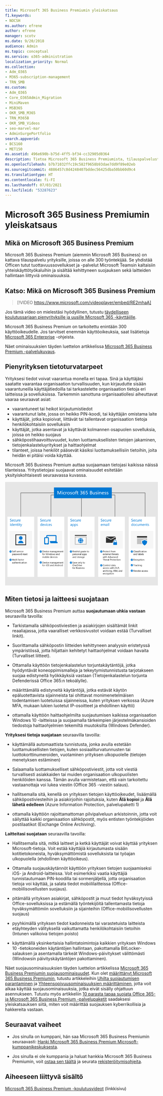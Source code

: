```yaml
---
title: Microsoft 365 Business Premiumin yleiskatsaus
f1.keywords:
- NOCSH
ms.author: efrene
author: efrene
manager: scotv
ms.date: 9/20/2018
audience: Admin
ms.topic: conceptual
ms.service: o365-administration
localization_priority: Normal
ms.collection:
- Adm_O365
- M365-subscription-management
- TRN_SMB
ms.custom:
- Adm_O365
- Core_O365Admin_Migration
- MiniMaven
- MSB365
- OKR_SMB_M365
- TRN_M365B
- OKR_SMB_Videos
- seo-marvel-mar
- AdminSurgePortfolio
search.appverid:
- BCS160
- MET150
ms.assetid: 496e690b-b75d-4ff5-bf34-cc32905d0364
description: Tietoa Microsoft 365 Business Premiumista, tilauspalvelusta, johon sisältyvät Office-sovellukset ja edistynyt suojaus kyberuhkia vastaan.
ms.openlocfilehash: b7b71032ffc19c582f9658b93dae7dd9f89e02eb
ms.sourcegitcommit: 4886457c0d4248407bddec56425dba50bb60d9c4
ms.translationtype: HT
ms.contentlocale: fi-FI
ms.lasthandoff: 07/03/2021
ms.locfileid: "53287623"
---
```

# <a name="overview-of-microsoft-365-business-premium"></a>Microsoft 365 Business Premiumin yleiskatsaus

## <a name="what-is-microsoft-365-business-premium"></a>Mikä on Microsoft 365 Business Premium

Microsoft 365 Business Premium (aiemmin Microsoft 365 Business) on kattava tilauspalvelu yrityksille, joissa on alle 300 työntekijää. Se yhdistää Officen tutut tuottavuussovellukset ja -palvelut Microsoft Teamsin kaltaisiin yhteiskäyttötyökaluihin ja sisältää kehittyneen suojauksen sekä laitteiden hallintaan liittyviä ominaisuuksia.

## <a name="watch-what-is-microsoft-365-business-premium"></a>Katso: Mikä on Microsoft 365 Business Premium

> [!VIDEO https://www.microsoft.com/videoplayer/embed/RE2mhaA]

Jos tämä video on mielestäsi hyödyllinen, tutustu [täydelliseen koulutussarjaan pienyrityksille ja uusille Microsoft 365 -käyttäjille](../business-video/index.yml).

Microsoft 365 Business Premium on tarkoitettu enintään 300 käyttöoikeudelle. Jos tarvitset enemmän käyttöoikeuksia, saat lisätietoja [Microsoft 365 Enterprise](../enterprise/index.yml) -ohjeista.

Näet ominaisuuksien täyden luettelon artikkelissa [Microsoft 365 Business Premium -palvelukuvaus](/office365/servicedescriptions/microsoft-365-service-descriptions/microsoft-365-business-service-description).

## <a name="small-business-security-needs"></a>Pienyrityksen tietoturvatarpeet

Yrityksesi tiedot voivat vaarantua monella eri tapaa. Sinä ja käyttäjäsi saatatte vaarantaa organisaation turvallisuuden, kun kirjaudutte sisään vaarantuneilla käyttäjätiedoilla tai tarkastelette organisaation tietoja eri laitteissa ja sovelluksissa. Tarkemmin sanottuna organisaatiollesi aiheuttavat vaaraa seuraavat asiat:

- vaarantuneet tai heikot kirjautumistiedot
- vaarantunut laite, jossa on heikko PIN-koodi, tai käyttäjän omistama laite
- käyttäjät, jotka kopioivat, liittävät tai tallentavat organisaation tietoja henkilökohtaisiin sovelluksiin
- käyttäjät, jotka asentavat ja käyttävät kolmannen osapuolen sovelluksia, joissa on heikko suojaus
- sähköpostihaavoittuvuudet, kuten luottamuksellisten tietojen jakaminen, tietojenkalasteluyritykset ja haittaohjelmat
- tilanteet, joissa henkilöt pääsevät käsiksi luottamuksellisiin tietoihin, joita heidän ei pitäisi voida käyttää.

Microsoft 365 Business Premium auttaa suojaamaan tietojasi kaikissa näissä tilanteissa. Yritystietojasi suojaavat ominaisuudet esitetään yksityiskohtaisesti seuraavassa kuvassa.

![Kuva, jossa näkyy, miten M365B suojaa yritystäsi.](../media/m365businessvalueadd.png)

## <a name="how-your-data-and-devices-are-protected"></a>Miten tietosi ja laitteesi suojataan

Microsoft 365 Business Premium auttaa **suojautumaan uhkia vastaan** seuraavilla tavoilla:

- Tarkistamalla sähköpostiviestien ja asiakirjojen sisältämät linkit reaaliajassa, jotta vaaralliset verkkosivustot voidaan estää (Turvalliset linkit).

- Suorittamalla sähköpostin liitteiden kehittyneen analyysin eristetyssä ympäristössä, jotta hiljattain kehitetyt haittaohjelmat voidaan havaita (Turvalliset liitteet).

- Ottamalla käyttöön tietojenkalastelun torjuntakäytäntöjä, jotka hyödyntävät koneoppimismalleja ja tekeytymistunnistusta tarjotakseen suojaa edistyneitä hyökkäyksiä vastaan (Tietojenkalastelun torjunta Defenderissä Office 365:n tekoälylle).

- määrittämällä edistyneitä käytäntöjä, jotka estävät käytön epäluotettavista sijainneista tai ohittavat monimenetelmäisen todentamisen luotetuissa sijainneissa, kuten yrityksen verkossa (Azure MFA, mukaan lukien luotetut IP-osoitteet ja ehdollinen käyttö)

- ottamalla käyttöön haittaohjelmilta suojautumisen kaikissa organisaation Windows 10 -laitteissa ja suojaamalla tärkeimpien järjestelmäkansioiden tiedostoja haittaohjelmien tekemiltä muutoksilta (Windows Defender).

**Yrityksesi tietoja suojataan** seuraavilla tavoilla:

- käyttämällä automaattista tunnistusta, jonka avulla estetään luottamuksellisten tietojen, kuten sosiaaliturvatunnusten tai luottokorttinumeroiden, vuotaminen yrityksen ulkopuolelle (tietojen menetyksen estäminen)

- Salaamalla luottamukselliset sähköpostiviestit, jotta voit viestiä turvallisesti asiakkaiden tai muiden organisaation ulkopuolisten henkilöiden kanssa. Tämän avulla varmistetaan, että vain tarkoitettu vastaanottaja voi lukea viestin (Office 365 -viestin salaus).

- hallitsemalla sitä, kenellä on yrityksen tietojen käyttöoikeudet, lisäämällä sähköpostiviesteihin ja asiakirjoihin rajoituksia, kuten **Älä kopioi** ja **Älä lähetä edelleen** (Azure Information Protection, palvelupaketti 1)

- ottamalla käyttöön rajoittamattoman pilvipalveluun arkistoinnin, jotta voit säilyttää kaikki organisaation sähköpostit, myös entisten työntekijöiden postilaatikot (Exchange Online Archiving).

**Laitteitasi suojataan** seuraavilla tavoilla:

- Hallitsemalla sitä, mitkä laitteet ja ketkä käyttäjät voivat käyttää yrityksen Microsoft-tietoja. Voit estää käyttäjiä kirjautumasta sisään kotitietokoneista, hyväksymättömistä sovelluksista tai työajan ulkopuolella (ehdollinen käyttöoikeus).

- Ottamalla suojauskäytännöt käyttöön yrityksen tietojen suojaamiseksi iOS- ja Android-laitteissa. Voit esimerkiksi vaatia käyttäjiä tunnistautumaan PIN-koodilla tai sormenjäljellä, jotta organisaation tietoja voi käyttää, ja salata tiedot mobiililaitteissa (Office-mobiilisovellusten suojaus).

- pitämällä yrityksen asiakirjat, sähköpostit ja muut tiedot hyväksytyissä Office-sovelluksissa ja estämällä työntekijöitä tallentamasta tietoja hyväksymättömiin sovelluksiin ja sijainteihin (Office-mobiilisovellusten suojaus)

- pyyhkimällä yrityksen tiedot kadonneista tai varastetuista laitteista etäyhteyden välityksellä vaikuttamatta henkilökohtaisiin tietoihin (Intunen valikoiva tietojen poisto)

- käyttämällä yksinkertaisia hallintatoimintoja kaikkien yrityksen Windows 10 -tietokoneiden käytäntöjen hallintaan, pakottamalla BitLocker-salauksen ja asentamalla tärkeät Windows-päivitykset välittömästi (Windowsin päivityskäytäntöjen pakottaminen).

Näet suojausominaisuuksien täyden luettelon artikkelissa [Microsoft 365 Business Premiumin suojausominaisuudet](security-features.md). Kun olet [määrittänyt Microsoft 365 Business Premiumin](set-up.md), tutustu artikkeleihin [Uhilta suojautumisen parantaminen](increase-threat-protection.md) ja [Yhteensopivuusominaisuuksien määrittäminen](set-up-compliance.md), jotta voit alkaa käyttää suojausominaisuuksia, jotka eivät sisälly ohjattuun asennukseen. Tutustu myös artikkeliin [10 parasta tapaa suojata Office 365- ja Microsoft 365 Business Premium -palvelupaketit](/office365/admin/security-and-compliance/secure-your-business-data) saadaksesi yleiskatsauksen siitä, miten voit määrittää suojauksen kyberrikollisia ja hakkereita vastaan.

## <a name="next-steps"></a>Seuraavat vaiheet

- Jos sinulla on kumppani, hän saa Microsoft 365 Business Premiumin seuraavasti: [Hanki Microsoft 365 Business Premium Microsoft-kumppanikeskuksesta](get-microsoft-365-business.md).

- Jos sinulla ei ole kumppania ja haluat hankkia Microsoft 365 Business Premiumin, voit [ostaa sen täältä](https://www.microsoft.com/microsoft-365/business) ja seurata [rekisteröitymisohjeita](sign-up.md).

## <a name="related-content"></a>Aiheeseen liittyvä sisältö

[Microsoft 365 Business Premium -koulutusvideot](../business-video/index.yml) (linkkisivu)
